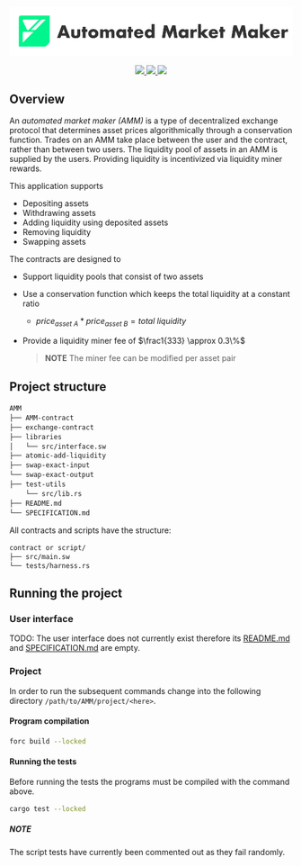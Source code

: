 <p align="center">
    <picture>
        <source media="(prefers-color-scheme: dark)" srcset=".docs/amm_logo-dark_theme.png">
        <img alt="automated market maker logo" width="600px" src=".docs/amm_logo-light_theme.png">
    </picture>
</p>

<p align="center">
    <a href="https://crates.io/crates/forc/0.49.1" alt="forc">
        <img src="https://img.shields.io/badge/forc-v0.49.1-orange" />
    </a>
    <a href="https://crates.io/crates/fuel-core/0.22.0" alt="fuel-core">
        <img src="https://img.shields.io/badge/fuel--core-v0.22.0-yellow" />
    </a>
    <a href="https://crates.io/crates/fuels/0.55.0" alt="forc">
        <img src="https://img.shields.io/badge/fuels-v0.55.0-blue" />
    </a>
</p>

## Overview

An _automated market maker (AMM)_ is a type of decentralized exchange protocol that determines asset prices algorithmically through a conservation function. Trades on an AMM take place between the user and the contract, rather than between two users. The liquidity pool of assets in an AMM is supplied by the users. Providing liquidity is incentivized via liquidity miner rewards.

This application supports

- Depositing assets
- Withdrawing assets
- Adding liquidity using deposited assets
- Removing liquidity
- Swapping assets

The contracts are designed to

- Support liquidity pools that consist of two assets
- Use a conservation function which keeps the total liquidity at a constant ratio
  - $price_{asset\ A} * price_{asset\ B} = total\ liquidity$
- Provide a liquidity miner fee of $\frac1{333} \approx 0.3\%$

  > **NOTE** The miner fee can be modified per asset pair

## Project structure

```sh
AMM
├── AMM-contract
├── exchange-contract
├── libraries
│   └── src/interface.sw
├── atomic-add-liquidity
├── swap-exact-input
└── swap-exact-output
├── test-utils
    └── src/lib.rs
├── README.md
└── SPECIFICATION.md
```

All contracts and scripts have the structure:

```
contract or script/
├── src/main.sw
└── tests/harness.rs
```

## Running the project

### User interface

TODO: The user interface does not currently exist therefore its [README.md](ui/README.md) and [SPECIFICATION.md](ui/SPECIFICATION.md) are empty.

### Project

In order to run the subsequent commands change into the following directory `/path/to/AMM/project/<here>`.

#### Program compilation

```bash
forc build --locked
```

#### Running the tests

Before running the tests the programs must be compiled with the command above.

```bash
cargo test --locked
```

##### NOTE

The script tests have currently been commented out as they fail randomly.